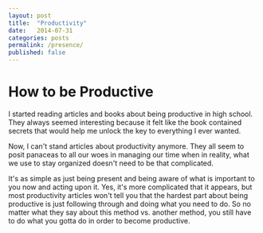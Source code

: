 ```yaml
---
layout: post
title:  "Productivity"
date:   2014-07-31
categories: posts 
permalink: /presence/
published: false
---
```

How to be Productive
=====================================

I started reading articles and books about being productive in high school. They always seemed interesting because it felt like the book contained secrets that would help me unlock the key to everything I ever wanted. 

Now, I can't stand articles about productivity anymore. They all seem to posit panaceas to all our woes in managing our time when in reality, what we use to stay organized doesn't need to be that complicated. 

It's as simple as just being present and being aware of what is important to you now and acting upon it. Yes, it's more complicated that it appears, but most productivity articles won't tell you that the hardest part about being productive is just following through and doing what you need to do. So no matter what they say about this method vs. another method, you still have to do what you gotta do in order to become productive. 


